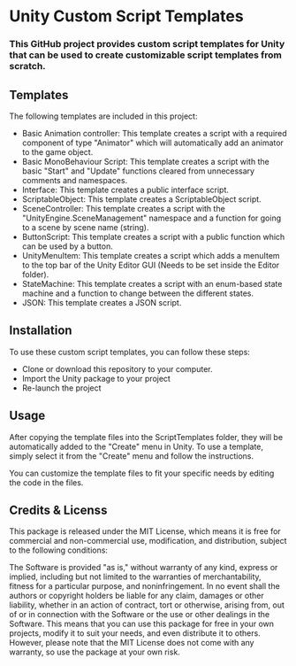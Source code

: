 # Unity Custom Script Templates #
### This GitHub project provides custom script templates for Unity that can be used to create customizable script templates from scratch.  ###

## Templates ##
The following templates are included in this project:
* Basic Animation controller: This template creates a script with a required component of type "Animator" which will automatically add an animator to the game object.
* Basic MonoBehaviour Script: This template creates a script with the basic "Start" and "Update" functions cleared from unnecessary comments and namespaces.
* Interface: This template creates a public interface script.
* ScriptableObject: This template creates a ScriptableObject script.
* SceneController: This template creates a script with the "UnityEngine.SceneManagement" namespace and a function for going to a scene by scene name (string).
* ButtonScript: This template creates a script with a public function which can be used by a button.
* UnityMenuItem: This template creates a script which adds a menuItem to the top bar of the Unity Editor GUI (Needs to be set inside the Editor folder).
* StateMachine: This template creates a script with an enum-based state machine and a function to change between the different states.
* JSON: This template creates a JSON script.

## Installation ##
To use these custom script templates, you can follow these steps:
* Clone or download this repository to your computer.
* Import the Unity package to your project
* Re-launch the project

## Usage ## 
After copying the template files into the ScriptTemplates folder, they will be automatically added to the "Create" menu in Unity. To use a template, simply select it from the "Create" menu and follow the instructions.

You can customize the template files to fit your specific needs by editing the code in the files.

## Credits & Licenss ## 
This package is released under the MIT License, which means it is free for commercial and non-commercial use, modification, and distribution, subject to the following conditions:

The Software is provided "as is," without warranty of any kind, express or implied, including but not limited to the warranties of merchantability, fitness for a particular purpose, and noninfringement. In no event shall the authors or copyright holders be liable for any claim, damages or other liability, whether in an action of contract, tort or otherwise, arising from, out of or in connection with the Software or the use or other dealings in the Software.
This means that you can use this package for free in your own projects, modify it to suit your needs, and even distribute it to others. However, please note that the MIT License does not come with any warranty, so use the package at your own risk.
